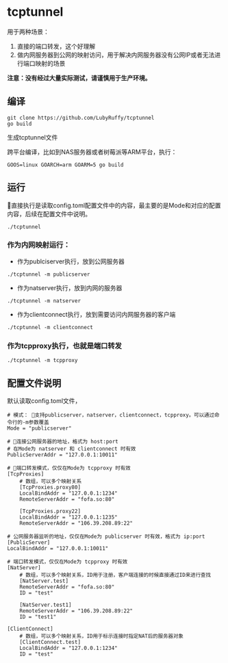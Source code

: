 # tcptunnel
用于两种场景：
1. 直接的端口转发，这个好理解
2. 做内网服务器到公网的映射访问，用于解决内网服务器没有公网IP或者无法进行端口映射的场景

**注意：没有经过大量实际测试，请谨慎用于生产环境。**

## 编译
```
git clone https://github.com/LubyRuffy/tcptunnel
go build
```
生成tcptunnel文件

跨平台编译，比如到NAS服务器或者树莓派等ARM平台，执行：
```
GOOS=linux GOARCH=arm GOARM=5 go build
```

## 运行
直接执行是读取config.toml配置文件中的内容，最主要的是Mode和对应的配置内容，后续在配置文件中说明。
```
./tcptunnel 
```

### 作为内网映射运行：
- 作为publciserver执行，放到公网服务器
```
./tcptunnel -m publicserver
```
- 作为natserver执行，放到内网的服务器
```
./tcptunnel -m natserver
```
- 作为clientconnect执行，放到需要访问内网服务器的客户端
```
./tcptunnel -m clientconnect
```

### 作为tcpproxy执行，也就是端口转发
```
./tcptunnel -m tcpproxy
```

## 配置文件说明
默认读取config.toml文件，
```
# 模式： 支持publicserver，natserver，clientconnect，tcpproxy。可以通过命令行的-m参数覆盖
Mode = "publicserver"

# 连接公网服务器的地址，格式为 host:port
# 在Mode为 natserver 和 clientconnect 时有效
PublicServerAddr = "127.0.0.1:10011"

# 端口转发模式，仅仅在Mode为 tcpproxy 时有效
[TcpProxies]
    # 数组，可以多个映射关系
    [TcpProxies.proxy80]
    LocalBindAddr = "127.0.0.1:1234"
    RemoteServerAddr = "fofa.so:80"

    [TcpProxies.proxy22]
    LocalBindAddr = "127.0.0.1:1235"
    RemoteServerAddr = "106.39.208.89:22"

# 公网服务器监听的地址，仅仅在Mode为 publicserver 时有效，格式为 ip:port
[PublicServer]
LocalBindAddr = "127.0.0.1:10011"

# 端口转发模式，仅仅在Mode为 tcpproxy 时有效
[NatServer]
    # 数组，可以多个映射关系，ID用于注册，客户端连接的时候直接通过ID来进行查找
    [NatServer.test]
    RemoteServerAddr = "fofa.so:80"
    ID = "test"

    [NatServer.test1]
    RemoteServerAddr = "106.39.208.89:22"
    ID = "test1"

[ClientConnect]
    # 数组，可以多个映射关系，ID用于标示连接时指定NAT后的服务器对象
    [ClientConnect.test]
    LocalBindAddr = "127.0.0.1:1234"
    ID = "test"
```